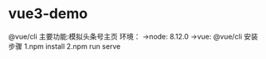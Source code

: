 # vue3-demo
@vue/cli
主要功能:模拟头条号主页
环境：
 ->node: 8.12.0
 ->vue: @vue/cli
安装步骤
1.npm install
2.npm run serve
